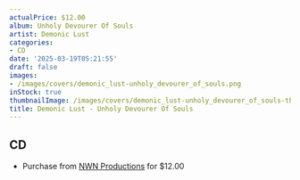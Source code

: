 ```yaml
---
actualPrice: $12.00
album: Unholy Devourer Of Souls
artist: Demonic Lust
categories:
- CD
date: '2025-03-19T05:21:55'
draft: false
images:
- /images/covers/demonic_lust-unholy_devourer_of_souls.png
inStock: true
thumbnailImage: /images/covers/demonic_lust-unholy_devourer_of_souls-thumb.png
title: Demonic Lust - Unholy Devourer Of Souls
---
```


## CD
* Purchase from [NWN Productions](http://shop.nwnprod.com/index.php?route=product/product&path=93&product_id=60878&sort=pd.name&order=ASC) for $12.00
